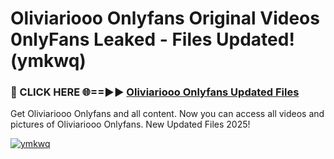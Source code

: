# Oliviariooo Onlyfans Original Videos 0nlyFans Leaked - Files Updated! (ymkwq)

<h3>🔴 CLICK HERE 🌐==►► <a href="https://tinyurl.com/ehrbuxhb" rel="nofollow">Oliviariooo Onlyfans Updated Files</a></h3>

Get Oliviariooo Onlyfans and all content. Now you can access all videos and pictures of Oliviariooo Onlyfans. New Updated Files 2025!

[![ymkwq](https://i.imgur.com/lVYEuWS.gif)](https://tinyurl.com/ehrbuxhb)
